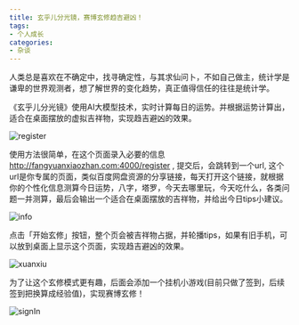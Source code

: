 ```yaml
---
title: 玄乎儿分光镜，赛博玄修趋吉避凶！
tags:
- 个人成长
categories:
- 杂谈
---
```




人类总是喜欢在不确定中，找寻确定性，与其求仙问卜，不如自己做主，统计学是谦卑的世界观测者，想了解世界的变化趋势，真正值得信任的往往是统计学。

《玄乎儿分光镜》使用AI大模型技术，实时计算每日的运势。并根据运势计算出，适合在桌面摆放的虚拟吉祥物，实现趋吉避凶的效果。



![register](https://cdn.fangyuanxiaozhan.com/assets/17462593785615GwSG2Rz.jpeg)

使用方法很简单，在这个页面录入必要的信息  http://fangyuanxiaozhan.com:4000/register , 提交后，会跳转到一个url, 这个url是你专属的页面，类似百度网盘资源的分享链接，每天打开这个链接，就根据你的个性化信息测算今日运势，八字，塔罗，今天去哪里玩，今天吃什么，各类问题一并测算，最后会输出一个适合在桌面摆放的吉祥物，并给出今日tips小建议。

![info](https://cdn.fangyuanxiaozhan.com/assets/17462594006098xNiFdkr.jpeg)



点击「开始玄修」按钮，整个页会被吉祥物占据，并轮播tips，如果有旧手机，可以放到桌面上显示这个页面，实现趋吉避凶的效果。

![xuanxiu](https://cdn.fangyuanxiaozhan.com/assets/17462594104230yb3Ss3T.jpeg)



为了让这个玄修模式更有趣，后面会添加一个挂机小游戏(目前只做了签到，后续签到把换算成经验值)，实现赛博玄修！

![signIn](https://cdn.fangyuanxiaozhan.com/assets/1746259453091dnC6QMt7.png)



